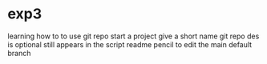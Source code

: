 # exp3
learning how to to use git repo
start a project 
give a short name git repo
des is optional still appears in  the script 
readme
pencil to edit the main default branch 
